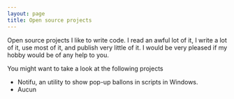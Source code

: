 ```yaml
---
layout: page
title: Open source projects
---
```

Open source projects
I like to write code. I read an awful lot of it, I write a lot of it, use most of it, and publish very little of it. I would be very pleased if my hobby would be of any help to you.

You might want to take a look at the following projects 


- Notifu, an utility to show pop-up ballons in scripts in Windows.
- Aucun

